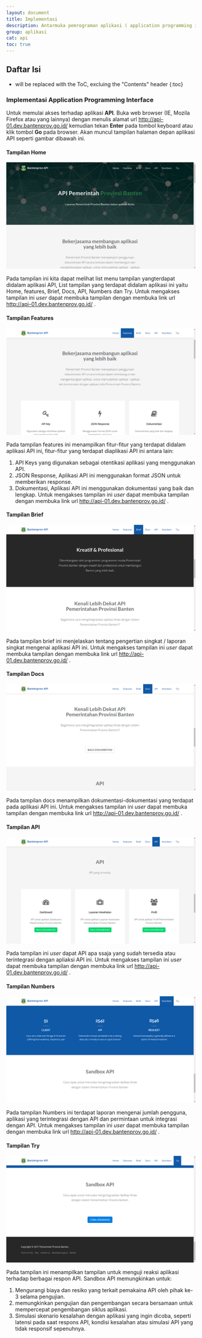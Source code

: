 ```yaml
---
layout: document
title: Implementasi
description: Antarmuka pemrograman aplikasi ( application programming interface disingkat API) adalah sekumpulan perintah, fungsi, serta protokol yang dapat digunakan oleh programmer saat membangun perangkat lunak untuk sistem operasi tertentu. API memungkinkan programmer untuk menggunakan fungsi standar untuk berinteraksi dengan sistem operasi.
group: aplikasi
cat: api
toc: true
---
```


## Daftar Isi
* will be replaced with the ToC, excluing the "Contents" header
{:toc}

### Implementasi Application Programming Interface

Untuk memulai akses terhadap aplikasi **API**. Buka web browser (IE, Mozila Firefox atau yang lainnya) dengan menulis alamat url http://api-01.dev.bantenprov.go.id/ kemudian tekan **Enter** pada tombol keyboard atau klik tombol **Go** pada browser. Akan muncul tampilan halaman depan aplikasi API seperti gambar dibawah ini.

#### Tampilan Home
[![Tampilan Home](/document/aplikasi/api/images/implementasi/api-home.png)](http://api-01.dev.bantenprov.go.id/)

Pada tampilan ini kita dapat melihat list menu tampilan yangterdapat didalam aplikasi API, List tampilan yang terdapat didalam aplikasi ini yaitu Home, features, Brief, Docs, API, Numbers dan Try.
Untuk mengakses tampilan ini *user* dapat membuka tampilan dengan membuka link url http://api-01.dev.bantenprov.go.id/ .

#### Tampilan Features
[![Tampilan Features](/document/aplikasi/api/images/implementasi/api-features.png)](http://api-01.dev.bantenprov.go.id/)

Pada tampilan features ini menampilkan fitur-fitur yang terdapat didalam aplikasi API ini, fitur-fitur yang terdapat diaplikasi API ini antara lain:
1. API Keys yang digunakan sebagai otentikasi aplikasi yang menggunakan API.
2. JSON Response, Aplikasi API ini menggunakan format JSON untuk memberikan response.
3. Dokumentasi, Aplikasi API ini menggunakan dokumentasi yang baik dan lengkap.
  Untuk mengakses tampilan ini *user* dapat membuka tampilan dengan membuka link url http://api-01.dev.bantenprov.go.id/ .

####  Tampilan Brief
[![Tampilan Brief](/document/aplikasi/api/images/implementasi/api-brief.png)](http://api-01.dev.bantenprov.go.id/)

Pada tampilan brief ini menjelaskan tentang pengertian singkat / laporan singkat mengenai aplikasi API ini.
Untuk mengakses tampilan ini *user* dapat membuka tampilan dengan membuka link url http://api-01.dev.bantenprov.go.id/ .

#### Tampilan Docs
[![Tampilan Docs](/document/aplikasi/api/images/implementasi/api-docs1.png)](http://api-01.dev.bantenprov.go.id/)

Pada tampilan docs menampilkan dokumentasi-dokumentasi yang terdapat pada aplikasi API ini.
Untuk mengakses tampilan ini *user* dapat membuka tampilan dengan membuka link url http://api-01.dev.bantenprov.go.id/ .

#### Tampilan API
[![Tampilan API](/document/aplikasi/api/images/implementasi/api-api.png)](http://api-01.dev.bantenprov.go.id/)

Pada tampilan ini *user* dapat API apa ssaja yang sudah tersedia atau terintegrasi dengan apliaksi API ini.
Untuk mengakses tampilan ini *user* dapat membuka tampilan dengan membuka link url http://api-01.dev.bantenprov.go.id/ .

#### Tampilan Numbers
[![Tampilan Numbers](/document/aplikasi/api/images/implementasi/api-numbers.png)](http://api-01.dev.bantenprov.go.id/)

Pada tampilan Numbers ini terdapat laporan mengenai jumlah pengguna, aplikasi yang terintegrasi dengan API dan permintaan untuk integrasi dengan API.
Untuk mengakses tampilan ini *user* dapat membuka tampilan dengan membuka link url http://api-01.dev.bantenprov.go.id/ .

#### Tampilan Try
[![Tampilan Try](/document/aplikasi/api/images/implementasi/api-try.png)](http://api-01.dev.bantenprov.go.id/)

Pada tampilan ini menampilkan tampilan untuk menguji reaksi aplikasi terhadap berbagai respon API.
Sandbox API memungkinkan untuk:
1. Mengurangi biaya dan resiko yang terkait pemakaina API oleh pihak ke-3 selama pengujian.
2. memungkinkan pengujian dan pengembangan secara bersamaan untuk mempercepat pengembangan siklus aplikasi.
3. Simulasi skenario kesalahan dengan aplikasi yang ingin dicoba, seperti latensi pada saat respons API, kondisi kesalahan atau simulasi API yang tidak responsif sepenuhnya.